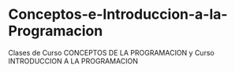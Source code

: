 # Conceptos-e-Introduccion-a-la-Programacion
Clases de Curso CONCEPTOS DE LA PROGRAMACION y Curso INTRODUCCION A LA PROGRAMACION
